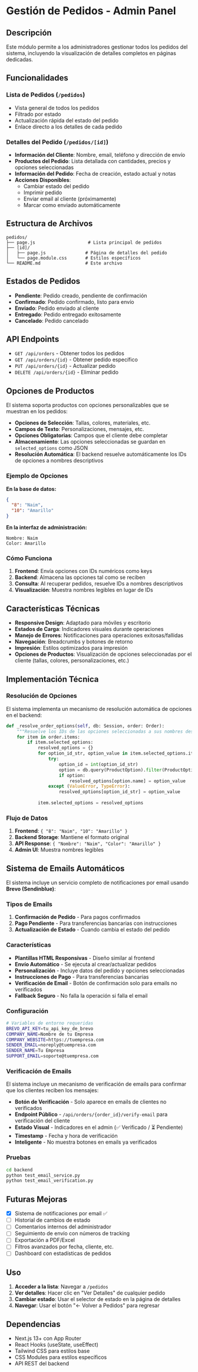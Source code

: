 # Gestión de Pedidos - Admin Panel

## Descripción
Este módulo permite a los administradores gestionar todos los pedidos del sistema, incluyendo la visualización de detalles completos en páginas dedicadas.

## Funcionalidades

### Lista de Pedidos (`/pedidos`)
- Vista general de todos los pedidos
- Filtrado por estado
- Actualización rápida del estado del pedido
- Enlace directo a los detalles de cada pedido

### Detalles del Pedido (`/pedidos/[id]`)
- **Información del Cliente**: Nombre, email, teléfono y dirección de envío
- **Productos del Pedido**: Lista detallada con cantidades, precios y opciones seleccionadas
- **Información del Pedido**: Fecha de creación, estado actual y notas
- **Acciones Disponibles**:
  - Cambiar estado del pedido
  - Imprimir pedido
  - Enviar email al cliente (próximamente)
  - Marcar como enviado automáticamente

## Estructura de Archivos

```
pedidos/
├── page.js                    # Lista principal de pedidos
├── [id]/
│   ├── page.js               # Página de detalles del pedido
│   └── page.module.css       # Estilos específicos
└── README.md                 # Este archivo
```

## Estados de Pedidos

- **Pendiente**: Pedido creado, pendiente de confirmación
- **Confirmado**: Pedido confirmado, listo para envío
- **Enviado**: Pedido enviado al cliente
- **Entregado**: Pedido entregado exitosamente
- **Cancelado**: Pedido cancelado

## API Endpoints

- `GET /api/orders` - Obtener todos los pedidos
- `GET /api/orders/{id}` - Obtener pedido específico
- `PUT /api/orders/{id}` - Actualizar pedido
- `DELETE /api/orders/{id}` - Eliminar pedido

## Opciones de Productos

El sistema soporta productos con opciones personalizables que se muestran en los pedidos:

- **Opciones de Selección**: Tallas, colores, materiales, etc.
- **Campos de Texto**: Personalizaciones, mensajes, etc.
- **Opciones Obligatorias**: Campos que el cliente debe completar
- **Almacenamiento**: Las opciones seleccionadas se guardan en `selected_options` como JSON
- **Resolución Automática**: El backend resuelve automáticamente los IDs de opciones a nombres descriptivos

### Ejemplo de Opciones
**En la base de datos:**
```json
{
  "8": "Naim",
  "10": "Amarillo"
}
```

**En la interfaz de administración:**
```
Nombre: Naim
Color: Amarillo
```

### Cómo Funciona
1. **Frontend**: Envía opciones con IDs numéricos como keys
2. **Backend**: Almacena las opciones tal como se reciben
3. **Consulta**: Al recuperar pedidos, resuelve IDs a nombres descriptivos
4. **Visualización**: Muestra nombres legibles en lugar de IDs

## Características Técnicas

- **Responsive Design**: Adaptado para móviles y escritorio
- **Estados de Carga**: Indicadores visuales durante operaciones
- **Manejo de Errores**: Notificaciones para operaciones exitosas/fallidas
- **Navegación**: Breadcrumbs y botones de retorno
- **Impresión**: Estilos optimizados para impresión
- **Opciones de Productos**: Visualización de opciones seleccionadas por el cliente (tallas, colores, personalizaciones, etc.)

## Implementación Técnica

### Resolución de Opciones
El sistema implementa un mecanismo de resolución automática de opciones en el backend:

```python
def _resolve_order_options(self, db: Session, order: Order):
    """Resuelve los IDs de las opciones seleccionadas a sus nombres descriptivos"""
    for item in order.items:
        if item.selected_options:
            resolved_options = {}
            for option_id_str, option_value in item.selected_options.items():
                try:
                    option_id = int(option_id_str)
                    option = db.query(ProductOption).filter(ProductOption.id == option_id).first()
                    if option:
                        resolved_options[option.name] = option_value
                except (ValueError, TypeError):
                    resolved_options[option_id_str] = option_value
            
            item.selected_options = resolved_options
```

### Flujo de Datos
1. **Frontend**: `{ "8": "Naim", "10": "Amarillo" }`
2. **Backend Storage**: Mantiene el formato original
3. **API Response**: `{ "Nombre": "Naim", "Color": "Amarillo" }`
4. **Admin UI**: Muestra nombres legibles

## Sistema de Emails Automáticos

El sistema incluye un servicio completo de notificaciones por email usando **Brevo (Sendinblue)**:

### Tipos de Emails

1. **Confirmación de Pedido** - Para pagos confirmados
2. **Pago Pendiente** - Para transferencias bancarias con instrucciones
3. **Actualización de Estado** - Cuando cambia el estado del pedido

### Características

- **Plantillas HTML Responsivas** - Diseño similar al frontend
- **Envío Automático** - Se ejecuta al crear/actualizar pedidos
- **Personalización** - Incluye datos del pedido y opciones seleccionadas
- **Instrucciones de Pago** - Para transferencias bancarias
- **Verificación de Email** - Botón de confirmación solo para emails no verificados
- **Fallback Seguro** - No falla la operación si falla el email

### Configuración

```bash
# Variables de entorno requeridas
BREVO_API_KEY=tu_api_key_de_brevo
COMPANY_NAME=Nombre de tu Empresa
COMPANY_WEBSITE=https://tuempresa.com
SENDER_EMAIL=noreply@tuempresa.com
SENDER_NAME=Tu Empresa
SUPPORT_EMAIL=soporte@tuempresa.com
```

### Verificación de Emails

El sistema incluye un mecanismo de verificación de emails para confirmar que los clientes reciben los mensajes:

- **Botón de Verificación** - Solo aparece en emails de clientes no verificados
- **Endpoint Público** - `/api/orders/{order_id}/verify-email` para verificación del cliente
- **Estado Visual** - Indicadores en el admin (✅ Verificado / ⏳ Pendiente)
- **Timestamp** - Fecha y hora de verificación
- **Inteligente** - No muestra botones en emails ya verificados

### Pruebas

```bash
cd backend
python test_email_service.py
python test_email_verification.py
```

## Futuras Mejoras

- [x] Sistema de notificaciones por email ✅
- [ ] Historial de cambios de estado
- [ ] Comentarios internos del administrador
- [ ] Seguimiento de envío con números de tracking
- [ ] Exportación a PDF/Excel
- [ ] Filtros avanzados por fecha, cliente, etc.
- [ ] Dashboard con estadísticas de pedidos

## Uso

1. **Acceder a la lista**: Navegar a `/pedidos`
2. **Ver detalles**: Hacer clic en "Ver Detalles" de cualquier pedido
3. **Cambiar estado**: Usar el selector de estado en la página de detalles
4. **Navegar**: Usar el botón "← Volver a Pedidos" para regresar

## Dependencias

- Next.js 13+ con App Router
- React Hooks (useState, useEffect)
- Tailwind CSS para estilos base
- CSS Modules para estilos específicos
- API REST del backend
